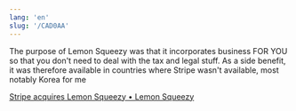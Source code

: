 ```yaml
---
lang: 'en'
slug: '/CAD0AA'
---
```


The purpose of Lemon Squeezy was that it incorporates business FOR YOU so that you don't need to deal with the tax and legal stuff. As a side benefit, it was therefore available in countries where Stripe wasn't available, most notably Korea for me

[Stripe acquires Lemon Squeezy • Lemon Squeezy](https://www.lemonsqueezy.com/blog/stripe-acquires-lemon-squeezy)
